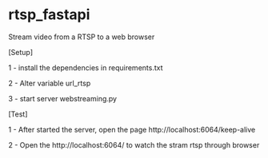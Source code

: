 # rtsp_fastapi

Stream video from a RTSP to a web browser

[Setup]

1 - install the dependencies in requirements.txt

2 - Alter variable url_rtsp

3 - start server webstreaming.py

[Test]

1 - After started the server, open the page http://localhost:6064/keep-alive

2 - Open the http://localhost:6064/ to watch the stram rtsp through browser
